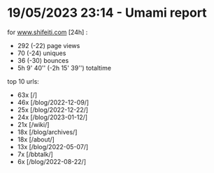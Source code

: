 # 19/05/2023 23:14 - Umami report
for www.shifeiti.com [24h] :

 - 292 (-22) page views
 - 70 (-24) uniques
 - 36 (-30) bounces
 - 5h 9' 40'' (-2h 15' 39'') totaltime


top 10 urls:
 - 63x [/]
 - 46x [/blog/2022-12-09/]
 - 25x [/blog/2022-12-22/]
 - 24x [/blog/2023-01-12/]
 - 21x [/wiki/]
 - 18x [/blog/archives/]
 - 18x [/about/]
 - 13x [/blog/2022-05-07/]
 - 7x [/bbtalk/]
 - 6x [/blog/2022-08-22/]


